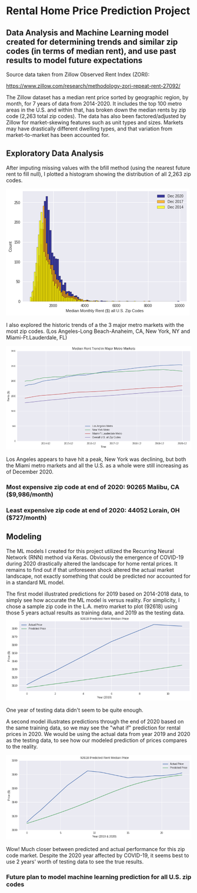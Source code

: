 # Rental Home Price Prediction Project
## Data Analysis and Machine Learning model created for determining trends and similar zip codes (in terms of median rent), and use past results to model future expectations
Source data taken from Zillow Observed Rent Index (ZORI):

https://www.zillow.com/research/methodology-zori-repeat-rent-27092/

The Zillow dataset has a median rent price sorted by geographic region, by month, for 7 years of data from 2014-2020. It includes the top 100 metro areas in the U.S. and within that, has broken down the median rents by zip code (2,263 total zip codes).  The data has also been factored/adjusted by Zillow for market-skewing features such as unit types and sizes.  Markets may have drastically different dwelling types, and that variation from market-to-market has been accounted for.

## Exploratory Data Analysis

After imputing missing values with the bfill method (using the nearest future rent to fill null), I plotted a histogram showing the distribution of all 2,263 zip codes.

![Distribution of Rental Markets](https://github.com/dcnarch/RentPricePredict/blob/main/images/2020-2017-2014%20Histogram%20Comparative.png)

I also explored the historic trends of a the 3 major metro markets with the most zip codes.
(Los Angeles-Long Beach-Anaheim, CA, New York, NY and Miami-Ft.Lauderdale, FL)

![Market Trends](https://github.com/dcnarch/RentPricePredict/blob/main/images/USMedianRentTrend.png)

Los Angeles appears to have hit a peak, New York was declining, but both the Miami metro markets and all the U.S. as a whole were still increasing as of December 2020.

### Most expensive zip code at end of 2020: 90265 Malibu, CA ($9,986/month)
### Least expensive zip code at end of 2020: 44052 Lorain, OH ($727/month)

## Modeling
The ML models I created for this project utilized the Recurring Neural Network (RNN) method via Keras. Obviously the emergence of COVID-19 during 2020 drastically altered the landscape for home rental prices.  It remains to find out if that unforeseen shock altered the actual market landscape, not exactly something that could be predicted nor accounted for in a standard ML model.

The first model illustrated predictions for 2019 based on 2014-2018 data, to simply see how accurate the ML model is versus reality. For simplicity, I chose a sample zip code in the L.A. metro market to plot (92618) using those 5 years actual results as training data, and 2019 as the testing data.
![2019 Prediction](https://github.com/dcnarch/RentPricePredict/blob/main/images/92618-RentPredict2019.png)

One year of testing data didn't seem to be quite enough.

A second model illustrates predictions through the end of 2020 based on the same training data, so we may see the "what if" prediction for rental prices in 2020.  We would be using the actual data from year 2019 and 2020 as the testing data, to see how our modeled prediction of prices compares to the reality.

![2019 & 2020 Prediction](https://github.com/dcnarch/RentPricePredict/blob/main/images/92618-RentPredict2019and2020.png)

Wow! Much closer between predicted and actual performance for this zip code market.  Despite the 2020 year affected by COVID-19, it seems best to use 2 years' worth of testing data to see the true results.

### Future plan to model machine learning prediction for all U.S. zip codes


